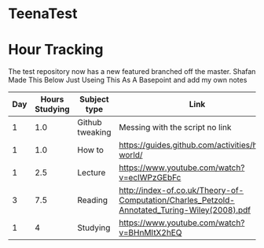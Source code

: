 # TeenaTest
# Hour Tracking
The test repository now has a new featured branched off the master.
Shafan Made This Below Just Useing This As A Basepoint and add my own notes

Day | Hours Studying | Subject type | Link |My Notes |
------------ | ------------- | ------------- | ------------- | ---------------
1 | 1.0 | Github tweaking | Messing with the script no link |
1 | 1.0 | How to | https://guides.github.com/activities/hello-world/ | 
1 | 2.5 | Lecture | https://www.youtube.com/watch?v=ecIWPzGEbFc | 
3 | 7.5 | Reading | http://index-of.co.uk/Theory-of-Computation/Charles_Petzold-Annotated_Turing-Wiley(2008).pdf | 
1 | 4   | Studying |https://www.youtube.com/watch?v=BHnMItX2hEQ | Study Time
